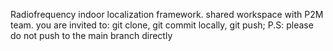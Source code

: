 Radiofrequency indoor localization framework.
shared workspace with P2M team.
you are invited to:
git clone, 
git commit locally, 
git push;
P.S: please do not push to the main branch directly 
